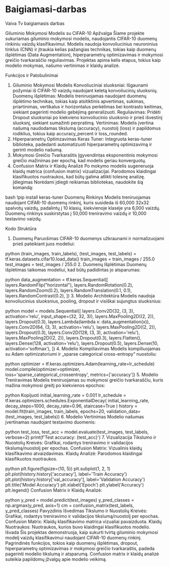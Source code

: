 # Baigiamasi-darbas
Vaiva Tv  baigiamasis darbas

Giluminio Mokymosi Modelis su CIFAR-10
Apžvalga
Šiame projekte sukuriamas giluminio mokymosi modelis, naudojantis CIFAR-10 duomenų rinkiniu vaizdų klasifikavimui. Modelis naudoja konvoliucinius neuroninius tinklus (CNN) ir įtraukia kelias pažangias technikas, tokias kaip duomenų išplėtimas (Data Augmentation), hiperparametrų optimizavimas ir mokymosi greičio tvarkaraščio reguliavimas. Projektas apima kelis etapus, tokius kaip modelio mokymas, našumo vertinimas ir klaidų analizė.

Funkcijos ir Patobulinimai
1. Giluminio Mokymosi Modelis
Konvoliuciniai sluoksniai: Išgaunami požymiai iš CIFAR-10 vaizdų naudojant keletą konvoliucinių sluoksnių.
Duomenų išplėtimas: Modelis treniruojamas naudojant duomenų išplėtimo technikas, tokias kaip atsitiktinis apvertimas, sukimas, priartinimas, vertikalus ir horizontalus perkėlimas bei kontrasto keitimas, siekiant pagerinti modelio gebėjimą generalizuoti.
Reguliavimas: Pridėti Dropout sluoksniai po kiekvieno konvoliucinio sluoksnio ir prieš išvestinį sluoksnį, siekiant sumažinti perpratimą.
Vertinimas: Modelis įvertina našumą naudodamas tikslumą (accuracy), nuostolį (loss) ir papildomus rodiklius, tokius kaip accuracy_percent ir loss_rounded.
2. Hiperparametrų Optimzavimas
Keras Tuner: Integruota keras-tuner biblioteka, padedanti automatizuoti hiperparametrų optimizavimą ir gerinti modelio našumą.
3. Mokymosi Greičio Tvarkaraštis
Įgyvendintas eksponentinis mokymosi greičio mažinimas per epochą, kad modelis geriau konverguotų.
4. Confusion Matrix ir Klaidų Analizė
Po mokymo modelis sugeneruoja klaidų matrica (confusion matrix) vizualizacijai.
Parodomos klaidingai klasifikuotos nuotraukos, kad būtų galima atlikti tolesnę analizę.
Įdiegimas
Norėdami įdiegti reikiamas bibliotekas, naudokite šią komandą:

bash
!pip install keras-tuner
Duomenų Rinkinys
Modelis treniruojamas naudojant CIFAR-10 duomenų rinkinį, kuris susideda iš 60,000 32x32 spalvotų vaizdų, padalintų į 10 klasių, kiekvienoje klasėje yra 6,000 vaizdų. Duomenų rinkinys suskirstytas į 50,000 treniravimo vaizdų ir 10,000 testavimo vaizdų.

Kodo Struktūra
1. Duomenų Paruošimas
CIFAR-10 duomenys užkraunami ir normalizuojami prieš pateikiant juos modeliui:

python
(train_images, train_labels), (test_images, test_labels) = tf.keras.datasets.cifar10.load_data()
train_images = train_images / 255.0
test_images = test_images / 255.0
2. Duomenų Išplėtimas
Duomenų išplėtimas taikomas modeliui, kad būtų padidintas jo atsparumas:

python
data_augmentation = tf.keras.Sequential([
    layers.RandomFlip("horizontal"),
    layers.RandomRotation(0.2),
    layers.RandomZoom(0.2),
    layers.RandomTranslation(0.1, 0.1),
    layers.RandomContrast(0.2),
])
3. Modelio Architektūra
Modelis naudoja konvoliucinius sluoksnius, pooling, dropout ir visiškai sujungtus sluoksnius:

python
model = models.Sequential([
    layers.Conv2D(32, (3, 3), activation='relu', input_shape=(32, 32, 3)),
    layers.MaxPooling2D((2, 2)),
    layers.Dropout(0.3),
    layers.Lambda(lambda x: data_augmentation(x)),
    layers.Conv2D(64, (3, 3), activation='relu'),
    layers.MaxPooling2D((2, 2)),
    layers.Dropout(0.3),
    layers.Conv2D(128, (3, 3), activation='relu'),
    layers.MaxPooling2D((2, 2)),
    layers.Dropout(0.3),
    layers.Flatten(),
    layers.Dense(128, activation='relu'),
    layers.Dropout(0.5),
    layers.Dense(10, activation='softmax'),
])
4. Modelio Kompiliavimas
Modelis kompiliuojamas su Adam optimizatoriumi ir „sparse categorical cross-entropy“ nuostoliu:

python
optimizer = tf.keras.optimizers.Adam(learning_rate=lr_schedule)
model.compile(optimizer=optimizer, loss='sparse_categorical_crossentropy', metrics=['accuracy'])
5. Modelio Treniravimas
Modelis treniruojamas su mokymosi greičio tvarkaraščiu, kuris mažina mokymosi greitį po kiekvienos epochos:

python
Kopijuoti
initial_learning_rate = 0.001
lr_schedule = tf.keras.optimizers.schedules.ExponentialDecay(
    initial_learning_rate,
    decay_steps=1000,
    decay_rate=0.96,
    staircase=True
)
history = model.fit(train_images, train_labels, epochs=20, validation_data=(test_images, test_labels))
6. Modelio Vertinimas
Modelio našumas įvertinamas naudojant testavimo duomenis:

python
test_loss, test_acc = model.evaluate(test_images, test_labels, verbose=2)
print(f'Test accuracy: {test_acc}')
7. Vizualizacija
Tikslumo ir Nuostolių Kreivės: Grafikai, rodantys treniravimo ir validacijos tikslumą/nuostolį per epochas.
Confusion Matrix: Vizualinis klaidų klasifikavimo atvaizdavimas.
Klaidų Analizė: Parodomos klaidingai klasifikuotos nuotraukos.

python
plt.figure(figsize=(10, 5))
plt.subplot(1, 2, 1)
plt.plot(history.history['accuracy'], label='Train Accuracy')
plt.plot(history.history['val_accuracy'], label='Validation Accuracy')
plt.title('Model Accuracy')
plt.xlabel('Epoch')
plt.ylabel('Accuracy')
plt.legend()
Confusion Matrix ir Klaidų Analizė:

python
y_pred = model.predict(test_images)
y_pred_classes = np.argmax(y_pred, axis=1)
cm = confusion_matrix(test_labels, y_pred_classes)
Pavyzdinis Išvedimas
Tikslumo ir Nuostolių Kreivės: Grafikai, rodantys treniravimo ir validacijos tikslumą/nuostolį per epochas.
Confusion Matrix: Klaidų klasifikavimo matrica vizualiai pavaizduota.
Klaidų Nuotraukos: Nuotraukos, kurios buvo klaidingai klasifikuotos modelio.
Išvada
Šis projektas demonstruoja, kaip sukurti tvirtą giluminio mokymosi modelį vaizdų klasifikavimui naudojant CIFAR-10 duomenų rinkinį. Pagrindinės funkcijos, tokios kaip duomenų išplėtimas, dropout, hiperparametrų optimizavimas ir mokymosi greičio tvarkaraštis, padeda pagerinti modelio tikslumą ir atsparumą. Confusion matrix ir klaidų analizė suteikia papildomų įžvalgų apie modelio veikimą.
